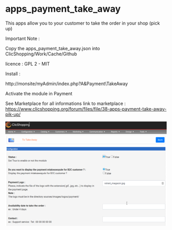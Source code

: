 # apps_payment_take_away

This apps allow you to your customer to take the order in your shop (pick up)

Important Note :

Copy the apps_payment_take_away.json into ClicShopping/Work/Cache/Github

licence  : GPL 2 - MIT

Install :

http://monsite/myAdmin/index.php?A&Payment\TakeAway

Activate the module in Payment

See Marketplace for all informations
link to marketplace : https://www.clicshopping.org/forum/files/file/38-apps-payment-take-away-pik-up/

![takeaway](https://github.com/ClicShoppingOfficialModulesV3/apps_payment_take_away/blob/master/ModuleInfosJson/takeaway.png)


